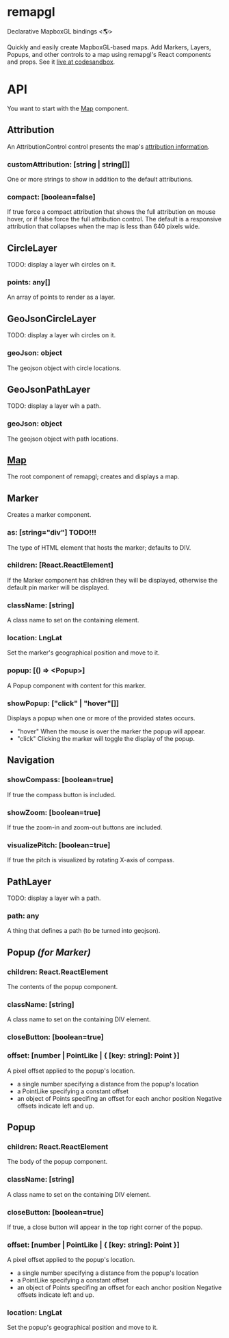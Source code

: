 # remapgl
Declarative MapboxGL bindings <🌎>

Quickly and easily create MapboxGL-based maps. Add Markers, Layers, Popups, and other controls to a map using remapgl's React components and props. See it [live at codesandbox](https://codesandbox.io/s/remapgl-hfuhl?fontsize=14).

# API
You want to start with the [Map](#map) component.

## Attribution
An AttributionControl control presents the map's [attribution information](https://docs.mapbox.com/help/how-mapbox-works/attribution/).
### customAttribution: [string | string[]]
One or more strings to show in addition to the default attributions.
### compact: [boolean=false]
If true force a compact attribution that shows the full attribution on mouse hover, or if false force the full attribution control. The default is a responsive attribution that collapses when the map is less than 640 pixels wide.

## CircleLayer
TODO: display a layer wih circles on it.
### points: any[]
An array of points to render as a layer.

## GeoJsonCircleLayer
TODO: display a layer wih circles on it.
### geoJson: object
The geojson object with circle locations.

## GeoJsonPathLayer
TODO: display a layer wih a path.
### geoJson: object
The geojson object with path locations.

## [Map](./src/map/README.md)
The root component of remapgl; creates and displays a map.

## Marker
Creates a marker component. 
### as: [string="div"] TODO!!!
The type of HTML element that hosts the marker; defaults to DIV.
### children: [React.ReactElement]
If the Marker component has children they will be displayed, otherwise the default pin marker will be displayed.
### className: [string]
A class name to set on the containing element.
### location: LngLat
Set the marker's geographical position and move to it.
### popup: [() => \<Popup\>]
A Popup component with content for this marker.
### showPopup: ["click" | "hover"[]]
Displays a popup when one or more of the provided states occurs.
- "hover" When the mouse is over the marker the popup will appear.
- "click" Clicking the marker will toggle the display of the popup.

## Navigation
### showCompass: [boolean=true]
If true the compass button is included.
### showZoom: [boolean=true]
If true the zoom-in and zoom-out buttons are included.
### visualizePitch: [boolean=true]
If true the pitch is visualized by rotating X-axis of compass.

## PathLayer
TODO: display a layer wih a path.
### path: any
A thing that defines a path (to be turned into geojson).

## Popup *(for Marker)*
### children: React.ReactElement
The contents of the popup component.
### className: [string]
A class name to set on the containing DIV element.
### closeButton: [boolean=true]
### offset: [number | PointLike | { [key: string]: Point }]
A pixel offset applied to the popup's location.
- a single number specifying a distance from the popup's location
- a PointLike specifying a constant offset
- an object of Points specifing an offset for each anchor position Negative offsets indicate left and up.

## Popup
### children: React.ReactElement
The body of the popup component.
### className: [string]
A class name to set on the containing DIV element.
### closeButton: [boolean=true]
If true, a close button will appear in the top right corner of the popup.
### offset: [number | PointLike | { [key: string]: Point }]
A pixel offset applied to the popup's location.
- a single number specifying a distance from the popup's location
- a PointLike specifying a constant offset
- an object of Points specifing an offset for each anchor position Negative offsets indicate left and up.
### location: LngLat
Set the popup's geographical position and move to it.
